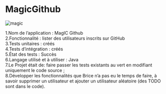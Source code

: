 # MagicGithub
![magic](https://user-images.githubusercontent.com/25436588/68020645-65d57b80-fc9f-11e9-9ab0-2b5df58cfdc4.png)

1.Nom de l’application : MagIC Github <br/>
2.Fonctionnalité : lister des utilisateurs inscrits sur GitHub <br/>
3.Tests unitaires : créés <br/>
4.Tests d’intégration : créés <br/>
5.État des tests : Succès  <br/>
6.Langage utilisé et à utiliser : Java <br/>
7.Le Projet était de: faire passer les tests existants au vert en modifiant uniquement le code source ; <br/>
8.Développer les fonctionnalités que Brice n’a pas eu le temps de faire, à savoir supprimer un utilisateur et ajouter un utilisateur aléatoire (des TODO sont dans le code).
